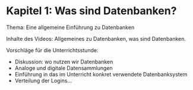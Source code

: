 # Kapitel 1: Was sind Datenbanken?

Thema: Eine allgemeine Einführung zu Datenbanken

Inhalte des Videos: Allgemeines zu Datenbanken, was sind Datenbanken.

Vorschläge für die Unterrichtsstunde:
  * Diskussion: wo nutzen wir Datenbanken
  * Analoge und digitale Datensammlungen
  * Einführung in das im Unterricht konkret verwendete Datenbanksystem
  * Verteilung der Logins...
